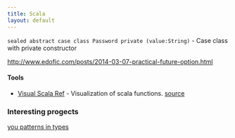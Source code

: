 ```yaml
---
title: Scala
layout: default
---
```


`sealed abstract case class Password private (value:String)` - Case class with private constructor  



http://www.edofic.com/posts/2014-03-07-practical-future-option.html

#### Tools
- [Visual Scala Ref](https://superruzafa.github.io/visual-scala-reference/) - Visualization of scala functions. [source](https://twitter.com/alvinalexander/status/1281007227529097216)  

### Interesting progects
[you patterns in types](https://github.com/markhibberd/yow-patterns-in-types)  


